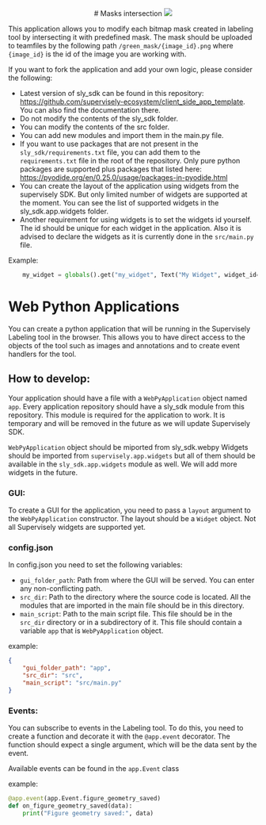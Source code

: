 <div align="center" markdown>
# Masks intersection

<img src="https://github.com/user-attachments/assets/d5e708a4-d09d-456d-b6f7-065718bf2d34"/>

</div>

This application allows you to modify each bitmap mask created in labeling tool by intersecting it with predefined mask.
The mask should be uploaded to teamfiles by the following path `/green_mask/{image_id}.png` where `{image_id}` is the id of the image you are working with.

If you want to fork the application and add your own logic, please consider the following:
-   Latest version of sly_sdk can be found in this repository: https://github.com/supervisely-ecosystem/client_side_app_template. You can also find the documentation there.
-   Do not modify the contents of the sly_sdk folder.
-   You can modify the contents of the src folder.
-   You can add new modules and import them in the main.py file.
-   If you want to use packages that are not present in the `sly_sdk/requirements.txt` file, you can add them to the `requirements.txt` file in the root of the repository. Only pure python packages are supported plus packages that listed here: https://pyodide.org/en/0.25.0/usage/packages-in-pyodide.html
-   You can create the layout of the application using widgets from the supervisely SDK. But only limited number of widgets are supported at the moment. You can see the list of supported widgets in the sly_sdk.app.widgets folder.
-   Another requirement for using widgets is to set the widgets id yourself. The id should be unique for each widget in the application. Also it is advised to declare the widgets as it is currently done in the `src/main.py` file.

Example:
```python
    my_widget = globals().get("my_widget", Text("My Widget", widget_id="layout"))
```


# Web Python Applications
You can create a python application that will be running in the Supervisely Labeling tool in the browser. This allows you to have direct access to the objects of the tool such as images and annotations and to create event handlers for the tool.


## How to develop:
Your application should have a file with a `WebPyApplication` object named `app`.
Every application repository should have a sly_sdk module from this repository. This module is required for the application to work. It is temporary and will be removed in the future as we will update Supervisely SDK.

`WebPyApplication` object should be miported from sly_sdk.webpy
Widgets should be imported from `supervisely.app.widgets` but all of them should be available in the `sly_sdk.app.widgets` module as well.
We will add more widgets in the future.


### GUI:
To create a GUI for the application, you need to pass a `layout` argument to the `WebPyApplication` constructor. The layout should be a `Widget` object.
Not all Supervisely widgets are supported yet.


### config.json
In config.json you need to set the following variables:
- `gui_folder_path`: Path from where the GUI will be served. You can enter any non-conflicting path.
- `src_dir`: Path to the directory where the source code is located. All the modules that are imported in the main file should be in this directory.
- `main_script`: Path to the main script file. This file should be in the `src_dir` directory or in a subdirectory of it. This file should contain a variable `app` that is `WebPyApplication` object.

example:
```json
{
    "gui_folder_path": "app",
    "src_dir": "src",
    "main_script": "src/main.py"
}
```

### Events:

You can subscribe to events in the Labeling tool. To do this, you need to create a function and decorate it with the `@app.event` decorator. The function should expect a single argument, which will be the data sent by the event.

Available events can be found in the `app.Event` class

example:
```python
@app.event(app.Event.figure_geometry_saved)
def on_figure_geometry_saved(data):
    print("Figure geometry saved:", data)
```
